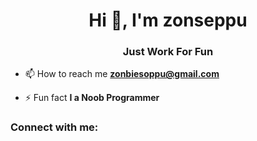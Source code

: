 <h1 align="center">Hi 👋, I'm zonseppu</h1>
<h3 align="center">Just Work For Fun</h3>

- 📫 How to reach me **zonbiesoppu@gmail.com**

- ⚡ Fun fact **I a Noob Programmer**

<h3 align="left">Connect with me:</h3>
<p align="left">
</p>
